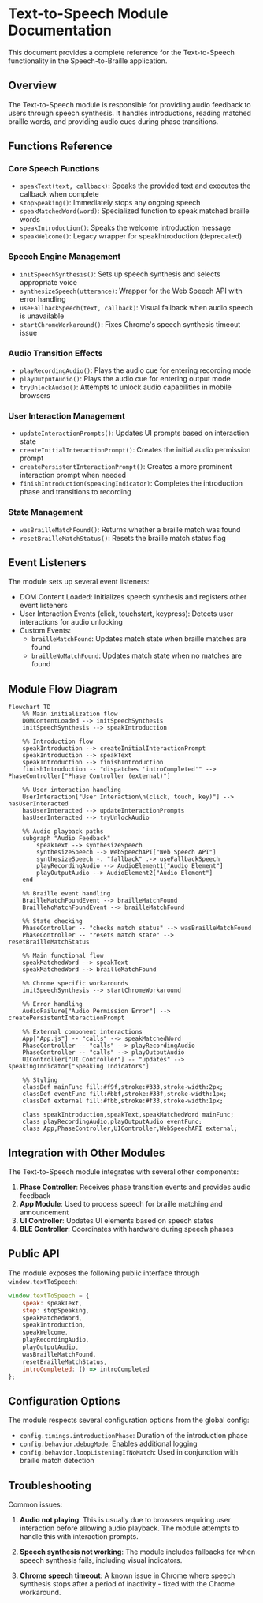 # Text-to-Speech Module Documentation

This document provides a complete reference for the Text-to-Speech functionality in the Speech-to-Braille application.

## Overview

The Text-to-Speech module is responsible for providing audio feedback to users through speech synthesis. It handles introductions, reading matched braille words, and providing audio cues during phase transitions.

## Functions Reference

### Core Speech Functions
- `speakText(text, callback)`: Speaks the provided text and executes the callback when complete
- `stopSpeaking()`: Immediately stops any ongoing speech
- `speakMatchedWord(word)`: Specialized function to speak matched braille words
- `speakIntroduction()`: Speaks the welcome introduction message
- `speakWelcome()`: Legacy wrapper for speakIntroduction (deprecated)

### Speech Engine Management
- `initSpeechSynthesis()`: Sets up speech synthesis and selects appropriate voice
- `synthesizeSpeech(utterance)`: Wrapper for the Web Speech API with error handling
- `useFallbackSpeech(text, callback)`: Visual fallback when audio speech is unavailable
- `startChromeWorkaround()`: Fixes Chrome's speech synthesis timeout issue

### Audio Transition Effects
- `playRecordingAudio()`: Plays the audio cue for entering recording mode
- `playOutputAudio()`: Plays the audio cue for entering output mode
- `tryUnlockAudio()`: Attempts to unlock audio capabilities in mobile browsers

### User Interaction Management
- `updateInteractionPrompts()`: Updates UI prompts based on interaction state
- `createInitialInteractionPrompt()`: Creates the initial audio permission prompt
- `createPersistentInteractionPrompt()`: Creates a more prominent interaction prompt when needed
- `finishIntroduction(speakingIndicator)`: Completes the introduction phase and transitions to recording

### State Management
- `wasBrailleMatchFound()`: Returns whether a braille match was found
- `resetBrailleMatchStatus()`: Resets the braille match status flag

## Event Listeners

The module sets up several event listeners:
- DOM Content Loaded: Initializes speech synthesis and registers other event listeners
- User Interaction Events (click, touchstart, keypress): Detects user interactions for audio unlocking
- Custom Events:
  - `brailleMatchFound`: Updates match state when braille matches are found
  - `brailleNoMatchFound`: Updates match state when no matches are found

## Module Flow Diagram

```mermaid
flowchart TD
    %% Main initialization flow
    DOMContentLoaded --> initSpeechSynthesis
    initSpeechSynthesis --> speakIntroduction
    
    %% Introduction flow
    speakIntroduction --> createInitialInteractionPrompt
    speakIntroduction --> speakText
    speakIntroduction --> finishIntroduction
    finishIntroduction -- "dispatches 'introCompleted'" --> PhaseController["Phase Controller (external)"]
    
    %% User interaction handling
    UserInteraction["User Interaction\n(click, touch, key)"] --> hasUserInteracted
    hasUserInteracted --> updateInteractionPrompts
    hasUserInteracted --> tryUnlockAudio
    
    %% Audio playback paths
    subgraph "Audio Feedback"
        speakText --> synthesizeSpeech
        synthesizeSpeech --> WebSpeechAPI["Web Speech API"]
        synthesizeSpeech -. "fallback" .-> useFallbackSpeech
        playRecordingAudio --> AudioElement1["Audio Element"]
        playOutputAudio --> AudioElement2["Audio Element"]
    end
    
    %% Braille event handling
    BrailleMatchFoundEvent --> brailleMatchFound
    BrailleNoMatchFoundEvent --> brailleMatchFound
    
    %% State checking
    PhaseController -- "checks match status" --> wasBrailleMatchFound
    PhaseController -- "resets match state" --> resetBrailleMatchStatus
    
    %% Main functional flow
    speakMatchedWord --> speakText
    speakMatchedWord --> brailleMatchFound
    
    %% Chrome specific workarounds
    initSpeechSynthesis --> startChromeWorkaround
    
    %% Error handling
    AudioFailure["Audio Permission Error"] --> createPersistentInteractionPrompt
    
    %% External component interactions
    App["App.js"] -- "calls" --> speakMatchedWord
    PhaseController -- "calls" --> playRecordingAudio
    PhaseController -- "calls" --> playOutputAudio
    UIController["UI Controller"] -- "updates" --> speakingIndicator["Speaking Indicators"]
    
    %% Styling
    classDef mainFunc fill:#f9f,stroke:#333,stroke-width:2px;
    classDef eventFunc fill:#bbf,stroke:#33f,stroke-width:1px;
    classDef external fill:#fbb,stroke:#f33,stroke-width:1px;
    
    class speakIntroduction,speakText,speakMatchedWord mainFunc;
    class playRecordingAudio,playOutputAudio eventFunc;
    class App,PhaseController,UIController,WebSpeechAPI external;
```

## Integration with Other Modules

The Text-to-Speech module integrates with several other components:

1. **Phase Controller**: Receives phase transition events and provides audio feedback
2. **App Module**: Used to process speech for braille matching and announcement
3. **UI Controller**: Updates UI elements based on speech states
4. **BLE Controller**: Coordinates with hardware during speech phases

## Public API

The module exposes the following public interface through `window.textToSpeech`:

```javascript
window.textToSpeech = {
    speak: speakText,
    stop: stopSpeaking,
    speakMatchedWord,
    speakIntroduction,
    speakWelcome,
    playRecordingAudio,
    playOutputAudio,
    wasBrailleMatchFound,
    resetBrailleMatchStatus,
    introCompleted: () => introCompleted
};
```

## Configuration Options

The module respects several configuration options from the global config:

- `config.timings.introductionPhase`: Duration of the introduction phase
- `config.behavior.debugMode`: Enables additional logging
- `config.behavior.loopListeningIfNoMatch`: Used in conjunction with braille match detection

## Troubleshooting

Common issues:

1. **Audio not playing**: This is usually due to browsers requiring user interaction before allowing audio playback. The module attempts to handle this with interaction prompts.

2. **Speech synthesis not working**: The module includes fallbacks for when speech synthesis fails, including visual indicators.

3. **Chrome speech timeout**: A known issue in Chrome where speech synthesis stops after a period of inactivity - fixed with the Chrome workaround.

